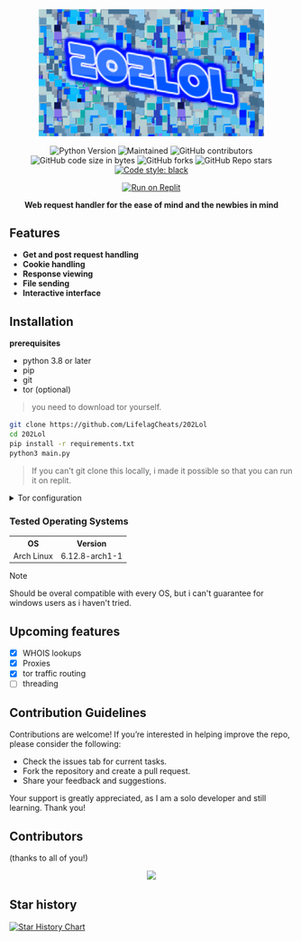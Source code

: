 <div align="center">

<img src="https://github.com/LifelagCheats/202Lol/blob/main/assets/202.png" alt="Logo" width="400"/>

![Python Version](https://img.shields.io/badge/python-3.8%2B-blue)
![Maintained](https://img.shields.io/badge/maintained-Yes-green)
![GitHub contributors](https://img.shields.io/github/contributors/LifelagCheats/202Lol)
![GitHub code size in bytes](https://img.shields.io/github/languages/code-size/LifelagCheats/202Lol)
![GitHub forks](https://img.shields.io/github/forks/LifelagCheats/202Lol?logoColor=ffff&color=%23ff0000)
![GitHub Repo stars](https://img.shields.io/github/stars/LifelagCheats/202Lol?color=%2332cd32)
[![Code style: black](https://img.shields.io/badge/code%20style-black-000000.svg)](https://github.com/psf/black)


[![Run on Replit](https://replit.com/badge/github/LifelagCheats/202Lol)](https://replit.com/github/LifelagCheats/202Lol)


**Web request handler for the ease of mind and the newbies in mind**

</div>

## Features

- **Get and post request handling**
- **Cookie handling**
- **Response viewing**
- **File sending**
- **Interactive interface**

## Installation

**prerequisites**
- python 3.8 or later
- pip
- git
- tor (optional)

> you need to download tor yourself.


```bash
git clone https://github.com/LifelagCheats/202Lol
cd 202Lol
pip install -r requirements.txt
python3 main.py
```

> If you can't git clone this locally, i made it possible so that you can run it on replit.

<details>
  
<summary> Tor configuration </summary>

> This is for systemd based linux distros, so you'll have to find another way if you use another os or another init system.
```
tor --hash-password "your_password" # basically, just enter the password that you want for tor, you will get a hash (like this 16:HASH), copy the thing after the 16
sudo nano /etc/tor/torrc
HashedControlPassword your_hashed_password # edit that line, replace your_hashed_password with the hash you got
sudo systemctl restart tor
sudo systemctl start tor
```
> If you want to check your config, do `sudo tor -f /etc/tor/torrc --verify-config` . If you want to see the proxies are working do `curl --proxy socks5h://127.0.0.1:9050 http://check.torproject.org`


**If you're having problems, make sure on the config file (mostly located at /etc/tor/torrc), has the value `ControlPort 9051`.**
**You might also want to check if tor is listening on the ports with `ss -tlnp | grep 9050`.**


</details>

### Tested Operating Systems
<table>
  <tr>
    <th>OS</th>
    <th>Version</th>
  </tr>
  <tr>
    <td>Arch Linux</td>
    <td>6.12.8-arch1-1</td>
  </tr>
</table>

> [!NOTE]
> Should be overal compatible with every OS, but i can't guarantee for windows users as i haven't tried.


## Upcoming features

- [x] WHOIS lookups
- [x] Proxies
- [x] tor traffic routing
- [ ] threading

## Contribution Guidelines
Contributions are welcome! If you’re interested in helping improve the repo, please consider the following:
- Check the issues tab for current tasks.
- Fork the repository and create a pull request.
- Share your feedback and suggestions.

Your support is greatly appreciated, as I am a solo developer and still learning. Thank you!

## Contributors
(thanks to all of you!)
<div align="center">
  <a href="https://github.com/LifelagCheats/202Lol/graphs/contributors">
    <img src="https://contrib.rocks/image?repo=LifelagCheats/202Lol" />
  </a>
</div>

## Star history

[![Star History Chart](https://api.star-history.com/svg?repos=LifelagCheats/202Lol&type=Date)](https://star-history.com/#LifelagCheats/202Lol&Date)
